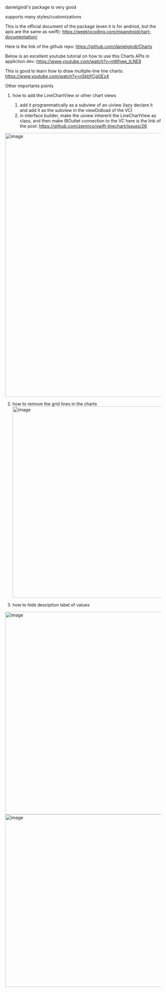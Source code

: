 danielgindi's package is very good

supports many styles/customizations

This is the official document of the package (even it is for andriod, but the apis are the same as swift): https://weeklycoding.com/mpandroidchart-documentation/

Here is the link of the github repo: https://github.com/danielgindi/Charts

Below is an excellent youtube tutorial on how to use this Charts APIs in appliction dev: https://www.youtube.com/watch?v=mWhwe_tLNE8

This is good to learn how to draw multiple-line line charts: https://www.youtube.com/watch?v=nSkbYCgGEz4

Other importants points

1. how to add the LineChartView or other chart views

    1) add it programmatically as a subview of an uiview (lazy declare it and add it as the subview in the viewDidload of the VC)
    2) in interface builder, make the uiview inhererit the LineChartView as class, and then make IBOutlet connection to the VC
    here is the link of the post: https://github.com/zemirco/swift-linechart/issues/26
  <img width="852" alt="image" src="https://user-images.githubusercontent.com/81428296/178582412-a49626fd-ef27-484c-9eac-0237b0458b23.png">

2. how to remove the grid lines in the charts
    <img width="618" alt="image" src="https://user-images.githubusercontent.com/81428296/178582785-d1bbc546-da4b-46c4-861e-b8c06ff0ff90.png">


3. how to hide desciption label of values

<img width="654" alt="image" src="https://user-images.githubusercontent.com/81428296/178582962-89950ac7-8df2-4faa-9593-30fbf2ccbeea.png">
<img width="558" alt="image" src="https://user-images.githubusercontent.com/81428296/178583010-aea13287-7a8f-40fb-ab88-054d84fedd50.png">
